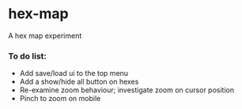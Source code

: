 # hex-map
A hex map experiment

### To do list:
- Add save/load ui to the top menu
- Add a show/hide all button on hexes
- Re-examine zoom behaviour; investigate zoom on cursor position
- Pinch to zoom on mobile